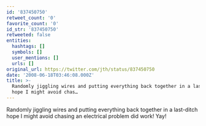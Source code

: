```yaml
---
id: '837450750'
retweet_count: '0'
favorite_count: '0'
id_str: '837450750'
retweeted: false
entities:
  hashtags: []
  symbols: []
  user_mentions: []
  urls: []
original_url: https://twitter.com/jth/status/837450750
date: '2008-06-18T03:46:08.000Z'
title: >-
  Randomly jiggling wires and putting everything back together in a last-ditch
  hope I might avoid chas…
---
```


Randomly jiggling wires and putting everything back together in a last-ditch hope I might avoid chasing an electrical problem did work! Yay!
